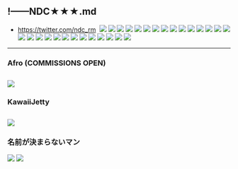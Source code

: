 ## !——NDC★★★.md
- https://twitter.com/ndc_rm
![]()
![](https://pbs.twimg.com/media/EDm1WDJUcAEFYDY?format=jpg&name=4096x4096)
![](https://pbs.twimg.com/media/EDm1WDLVAAMBewP?format=jpg&name=4096x4096)
![](https://pbs.twimg.com/media/EDm1WDMU4AE6joe?format=jpg&name=4096x4096)
![](https://pbs.twimg.com/media/EDm1I3OUcAA0Mcy?format=jpg&name=4096x4096)
![](https://pbs.twimg.com/media/EDm1I3DU8AEs3k9?format=jpg&name=4096x4096)
![](https://pbs.twimg.com/media/EDm1I3EU4AAuNt0?format=jpg&name=4096x4096)
![](https://pbs.twimg.com/media/ECaHy3kUYAAZ5yZ?format=jpg&name=4096x4096)
![](https://pbs.twimg.com/media/ECFl6weU0AAm9CN?format=jpg&name=4096x4096)
![](https://pbs.twimg.com/media/ECFl6xZUYAADaMT?format=jpg&name=4096x4096)
![](https://pbs.twimg.com/media/EB1z-yzVUAADRIK?format=jpg&name=4096x4096)
![](https://pbs.twimg.com/media/EBWLaeDVUAIXxj8?format=jpg&name=4096x4096)
![](https://pbs.twimg.com/media/EBQoy73UEAAna1-?format=jpg&name=4096x4096)
![](https://pbs.twimg.com/media/EBQoy73VAAEpEY-?format=jpg&name=4096x4096)
![](https://pbs.twimg.com/media/EAuh3z0VUAENV9P?format=jpg&name=4096x4096)
![](https://pbs.twimg.com/media/D-j2SnNVAAABSC5?format=jpg&name=4096x4096)
![](https://pbs.twimg.com/media/D8XTR6YUwAAcNZf?format=jpg&name=4096x4096)
![](https://pbs.twimg.com/media/D75IRi1UcAA_-nQ?format=jpg&name=4096x4096)
![](https://pbs.twimg.com/media/D7tyJlZU8AIH1-j?format=jpg&name=4096x4096)
![](https://pbs.twimg.com/media/D7dtwwxUEAAFQvp?format=jpg&name=4096x4096)
![](https://pbs.twimg.com/media/D6dcruqU0AEhGl-?format=jpg&name=4096x4096)
![](https://pbs.twimg.com/media/D5tRw5qUUAA2VRK?format=jpg&name=4096x4096)
![](https://pbs.twimg.com/media/D4myU_QUcAA-ONB?format=jpg&name=4096x4096)
![](https://pbs.twimg.com/media/D4iFdQsUcAMO0Xz?format=jpg&name=4096x4096)
![](https://pbs.twimg.com/media/DvRGNyIV4AA9Yfl?format=jpg&name=4096x4096)
![](https://pbs.twimg.com/media/DtFWp1WU0AAI-Fl?format=jpg&name=4096x4096)
![](https://pbs.twimg.com/media/DtAB_BTV4AA7u_v?format=jpg&name=4096x4096)
![](https://pbs.twimg.com/media/Ds8YoeLVAAEps8a?format=jpg&name=4096x4096)
![](https://pbs.twimg.com/media/Dqc07ayXQAA333w?format=jpg&name=4096x4096)
---
### Afro (COMMISSIONS OPEN)
![](https://pbs.twimg.com/media/D9R5-RMXsAUmY_m?format=jpg&name=4096x4096)
---
### KawaiiJetty
![](https://pbs.twimg.com/media/EBAKOgVXkAAXguy?format=jpg&name=4096x4096)
---
### 名前が決まらないマン
![](https://pbs.twimg.com/media/EB2XAtxWkAAAdEi?format=jpg&name=4096x4096)
![](https://pbs.twimg.com/media/EB2XAttWwAAaV8f?format=jpg&name=4096x4096)
